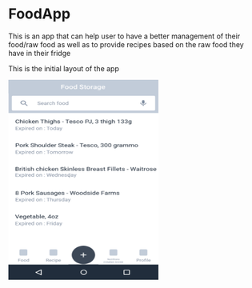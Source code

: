 # FoodApp

This is an app that can help user to have a better management of their food/raw food as well as to provide recipes based on the raw food they have in their fridge

This is the initial layout of the app

<img src="https://github.com/willlam98/FoodApp/blob/master/FoodAppPrototypeImages/FoodStorage.png" height="400" width="300">

